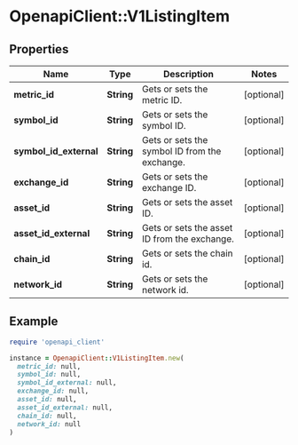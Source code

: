 # OpenapiClient::V1ListingItem

## Properties

| Name | Type | Description | Notes |
| ---- | ---- | ----------- | ----- |
| **metric_id** | **String** | Gets or sets the metric ID. | [optional] |
| **symbol_id** | **String** | Gets or sets the symbol ID. | [optional] |
| **symbol_id_external** | **String** | Gets or sets the symbol ID from the exchange. | [optional] |
| **exchange_id** | **String** | Gets or sets the exchange ID. | [optional] |
| **asset_id** | **String** | Gets or sets the asset ID. | [optional] |
| **asset_id_external** | **String** | Gets or sets the asset ID from the exchange. | [optional] |
| **chain_id** | **String** | Gets or sets the chain id. | [optional] |
| **network_id** | **String** | Gets or sets the network id. | [optional] |

## Example

```ruby
require 'openapi_client'

instance = OpenapiClient::V1ListingItem.new(
  metric_id: null,
  symbol_id: null,
  symbol_id_external: null,
  exchange_id: null,
  asset_id: null,
  asset_id_external: null,
  chain_id: null,
  network_id: null
)
```

